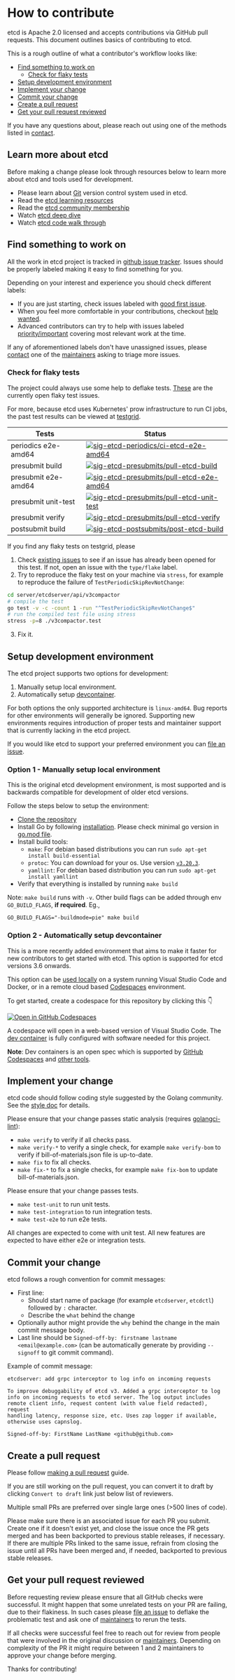 # How to contribute

etcd is Apache 2.0 licensed and accepts contributions via GitHub pull requests.
This document outlines basics of contributing to etcd.

This is a rough outline of what a contributor's workflow looks like:
* [Find something to work on](#Find-something-to-work-on)
  * [Check for flaky tests](#Check-for-flaky-tests)
* [Setup development environment](#Setup-development-environment)
* [Implement your change](#Implement-your-change)
* [Commit your change](#Commit-your-change)
* [Create a pull request](#Create-a-pull-request)
* [Get your pull request reviewed](#Get-your-pull-request-reviewed)

If you have any questions about, please reach out using one of the methods listed in [contact].

[contact]: ./README.md#Contact

## Learn more about etcd

Before making a change please look through resources below to learn more about etcd and tools used for development.

* Please learn about [Git](https://github.com/git-guides) version control system used in etcd.
* Read the [etcd learning resources](https://etcd.io/docs/v3.5/learning/)
* Read the [etcd community membership](/Documentation/contributor-guide/community-membership.md)
* Watch [etcd deep dive](https://www.youtube.com/watch?v=D2pm6ufIt98&t=927s)
* Watch [etcd code walk through](https://www.youtube.com/watch?v=H3XaSF6wF7w)

## Find something to work on

All the work in etcd project is tracked in [github issue tracker].
Issues should be properly labeled making it easy to find something for you.

Depending on your interest and experience you should check different labels:
* If you are just starting, check issues labeled with [good first issue].
* When you feel more comfortable in your contributions, checkout [help wanted].
* Advanced contributors can try to help with issues labeled [priority/important] covering most relevant work at the time.

If any of aforementioned labels don't have unassigned issues, please [contact] one of the [maintainers] asking to triage more issues.

[github issue tracker]: https://github.com/etcd-io/etcd/issues
[good first issue]: https://github.com/search?type=issues&q=org%3Aetcd-io+state%3Aopen++label%3A%22good+first+issue%22
[help wanted]: https://github.com/search?type=issues&q=org%3Aetcd-io+state%3Aopen++label%3A%22help+wanted%22
[maintainers]: https://github.com/etcd-io/etcd/blob/main/OWNERS
[priority/important]: https://github.com/search?type=issues&q=org%3Aetcd-io+state%3Aopen++label%3A%22priority%2Fimportant%22

### Check for flaky tests

The project could always use some help to deflake tests. [These](https://github.com/etcd-io/etcd/issues?q=is%3Aissue+is%3Aopen+label%3Atype%2Fflake) are the currently open flaky test issues.

For more, because etcd uses Kubernetes' prow infrastructure to run CI jobs, the past test results can be viewed at [testgrid](https://testgrid.k8s.io/sig-etcd).

| Tests  | Status  |
| -----  | ------  |
| periodics e2e-amd64  | [![sig-etcd-periodics/ci-etcd-e2e-amd64](https://testgrid.k8s.io/q/summary/sig-etcd-periodics/ci-etcd-e2e-amd64/tests_status?style=svg)](https://testgrid.k8s.io/q/summary/sig-etcd-periodics/ci-etcd-e2e-amd64)  |
| presubmit build      | [![sig-etcd-presubmits/pull-etcd-build](https://testgrid.k8s.io/q/summary/sig-etcd-presubmits/pull-etcd-build/tests_status?style=svg)](https://testgrid.k8s.io/q/summary/sig-etcd-presubmits/pull-etcd-build)  |
| presubmit e2e-amd64  | [![sig-etcd-presubmits/pull-etcd-e2e-amd64](https://testgrid.k8s.io/q/summary/sig-etcd-presubmits/pull-etcd-e2e-amd64/tests_status?style=svg)](https://testgrid.k8s.io/q/summary/sig-etcd-presubmits/pull-etcd-e2e-amd64)  |
| presubmit unit-test  | [![sig-etcd-presubmits/pull-etcd-unit-test](https://testgrid.k8s.io/q/summary/sig-etcd-presubmits/pull-etcd-unit-test/tests_status?style=svg)](https://testgrid.k8s.io/q/summary/sig-etcd-presubmits/pull-etcd-unit-test)  |
| presubmit verify     | [![sig-etcd-presubmits/pull-etcd-verify](https://testgrid.k8s.io/q/summary/sig-etcd-presubmits/pull-etcd-verify/tests_status?style=svg)](https://testgrid.k8s.io/q/summary/sig-etcd-presubmits/pull-etcd-verify)  |
| postsubmit build     | [![sig-etcd-postsubmits/post-etcd-build](https://testgrid.k8s.io/q/summary/sig-etcd-postsubmits/post-etcd-build/tests_status?style=svg)](https://testgrid.k8s.io/q/summary/sig-etcd-postsubmits/post-etcd-build)  |

If you find any flaky tests on testgrid, please

1. Check [existing issues](https://github.com/etcd-io/etcd/issues?q=is%3Aissue+is%3Aopen+label%3Atype%2Fflake) to see if an issue has already been opened for this test. If not, open an issue with the `type/flake` label.
2. Try to reproduce the flaky test on your machine via `stress`, for example to reproduce the failure of `TestPeriodicSkipRevNotChange`:

```bash
cd server/etcdserver/api/v3compactor
# compile the test
go test -v -c -count 1 -run "^TestPeriodicSkipRevNotChange$"
# run the compiled test file using stress
stress -p=8 ./v3compactor.test
```
3. Fix it.

## Setup development environment

The etcd project supports two options for development:

 1. Manually setup local environment.
 2. Automatically setup [devcontainer](https://containers.dev).

For both options the only supported architecture is `linux-amd64`. Bug reports for other environments will generally be ignored. Supporting new environments requires introduction of proper tests and maintainer support that is currently lacking in the etcd project.

If you would like etcd to support your preferred environment you can [file an issue].

### Option 1 - Manually setup local environment

This is the original etcd development environment, is most supported and is backwards compatible for development of older etcd versions.

Follow the steps below to setup the environment:

- [Clone the repository](https://docs.github.com/en/repositories/creating-and-managing-repositories/cloning-a-repository)
- Install Go by following [installation](https://go.dev/doc/install). Please check minimal go version in [go.mod file](./go.mod#L3).
- Install build tools:
  - `make`: For debian based distributions you can run `sudo apt-get install build-essential`
  - `protoc`: You can download for your os. Use version [`v3.20.3`](https://github.com/protocolbuffers/protobuf/releases/tag/v3.20.3).
  - `yamllint`: For debian based distribution you can run `sudo apt-get install yamllint`
- Verify that everything is installed by running `make build`

Note: `make build` runs with `-v`. Other build flags can be added through env `GO_BUILD_FLAGS`, **if required**. Eg.,
```console
GO_BUILD_FLAGS="-buildmode=pie" make build
```

### Option 2 - Automatically setup devcontainer

This is a more recently added environment that aims to make it faster for new contributors to get started with etcd. This option is supported for etcd versions 3.6 onwards.

This option can be [used locally](https://code.visualstudio.com/docs/devcontainers/tutorial) on a system running Visual Studio Code and Docker, or in a remote cloud based [Codespaces](https://github.com/features/codespaces) environment.

To get started, create a codespace for this repository by clicking this 👇

[![Open in GitHub Codespaces](https://github.com/codespaces/badge.svg)](https://github.com/codespaces/new?hide_repo_select=true&ref=main&repo=11225014)

A codespace will open in a web-based version of Visual Studio Code. The [dev container](.devcontainer/devcontainer.json) is fully configured with software needed for this project.

**Note**: Dev containers is an open spec which is supported by [GitHub Codespaces](https://github.com/codespaces) and [other tools](https://containers.dev/supporting).

[file an issue]: https://github.com/etcd-io/etcd/issues/new/choose

## Implement your change

etcd code should follow coding style suggested by the Golang community.
See the [style doc](https://github.com/golang/go/wiki/CodeReviewComments) for details.

Please ensure that your change passes static analysis (requires [golangci-lint](https://golangci-lint.run/usage/install/)):
- `make verify` to verify if all checks pass.
- `make verify-*` to verify a single check, for example `make verify-bom` to verify if bill-of-materials.json file is up-to-date.
- `make fix` to fix all checks.
- `make fix-*` to fix a single checks, for example `make fix-bom` to update bill-of-materials.json.

Please ensure that your change passes tests.
- `make test-unit` to run unit tests.
- `make test-integration` to run integration tests.
- `make test-e2e` to run e2e tests.

All changes are expected to come with unit test.
All new features are expected to have either e2e or integration tests.

## Commit your change

etcd follows a rough convention for commit messages:
* First line:
  * Should start name of package (for example `etcdserver`, `etcdctl`) followed by `:` character.
  * Describe the `what` behind the change
* Optionally author might provide the `why` behind the change in the main commit message body.
* Last line should be `Signed-off-by: firstname lastname <email@example.com>` (can be automatically generate by providing `--signoff` to git commit command).

Example of commit message:
```
etcdserver: add grpc interceptor to log info on incoming requests

To improve debuggability of etcd v3. Added a grpc interceptor to log
info on incoming requests to etcd server. The log output includes
remote client info, request content (with value field redacted), request
handling latency, response size, etc. Uses zap logger if available,
otherwise uses capnslog.

Signed-off-by: FirstName LastName <github@github.com>
```

## Create a pull request

Please follow [making a pull request](https://docs.github.com/en/get-started/quickstart/contributing-to-projects#making-a-pull-request) guide.

If you are still working on the pull request, you can convert it to draft by clicking `Convert to draft` link just below list of reviewers.

Multiple small PRs are preferred over single large ones (>500 lines of code).

Please make sure there is an associated issue for each PR you submit. Create one if it doesn't exist yet, and close the issue
once the PR gets merged and has been backported to previous stable releases, if necessary. If there are multiple PRs linked to
the same issue, refrain from closing the issue until all PRs have been merged and, if needed, backported to previous stable
releases.

## Get your pull request reviewed

Before requesting review please ensure that all GitHub checks were successful.
It might happen that some unrelated tests on your PR are failing, due to their flakiness.
In such cases please [file an issue] to deflake the problematic test and ask one of [maintainers] to rerun the tests.

If all checks were successful feel free to reach out for review from people that were involved in the original discussion or [maintainers].
Depending on complexity of the PR it might require between 1 and 2 maintainers to approve your change before merging.

Thanks for contributing!
